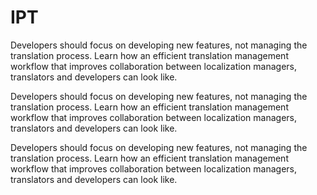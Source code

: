 # IPT

Developers should focus on developing new features, not managing the translation process. Learn how an efficient translation management workflow that improves collaboration between localization managers, translators and developers can look like.

Developers should focus on developing new features, not managing the translation process. Learn how an efficient translation management workflow that improves collaboration between localization managers, translators and developers can look like.

Developers should focus on developing new features, not managing the translation process. Learn how an efficient translation management workflow that improves collaboration between localization managers, translators and developers can look like.